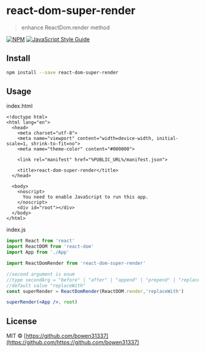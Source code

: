 # react-dom-super-render

> enhance ReactDom.render method

[![NPM](https://img.shields.io/npm/v/react-dom-super-render.svg)](https://www.npmjs.com/package/react-dom-super-render) [![JavaScript Style Guide](https://img.shields.io/badge/code_style-standard-brightgreen.svg)](https://standardjs.com)

## Install

```bash
npm install --save react-dom-super-render
```

## Usage

index.html

```
<!doctype html>
<html lang="en">
  <head>
    <meta charset="utf-8">
    <meta name="viewport" content="width=device-width, initial-scale=1, shrink-to-fit=no">
    <meta name="theme-color" content="#000000">

    <link rel="manifest" href="%PUBLIC_URL%/manifest.json">

    <title>react-dom-super-render</title>
  </head>

  <body>
    <noscript>
      You need to enable JavaScript to run this app.
    </noscript>
    <div id="root"></div>
  </body>
</html>

```
index.js
```jsx
import React from 'react'
import ReactDOM from 'react-dom'
import App from './App'

import ReactDomRender from 'react-dom-super-render'

//second argument is enum
//type secondArg = "before" | "after" | "append" | "prepend" | "replaceWith"; 
//default value "replaceWith"
const superRender = ReactDomRender(ReactDOM.render,'replaceWith')

superRender(<App />, root)
```

## License

MIT © [https://github.com/bowen31337](https://github.com/https://github.com/bowen31337)
